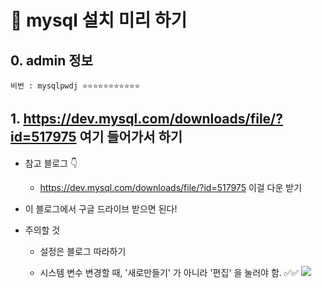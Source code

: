 # 🔷 mysql 설치 미리 하기 

## 0. admin 정보 

```
비번 : mysqlpwdj ⭐⭐⭐⭐⭐⭐⭐⭐⭐⭐⭐ 
```



## 1. https://dev.mysql.com/downloads/file/?id=517975 여기 들어가서 하기 

- 참고 블로그 👇 
    - https://dev.mysql.com/downloads/file/?id=517975 이걸 다운 받기 


- 이 블로그에서 구글 드라이브 받으면 된다! 


- 주의할 것 
    - 설정은 블로그 따라하기 

    - 시스템 변수 변경할 때, '새로만들기' 가 아니라 '편집' 을 눌러야 함. ✅✅ 
    ![](https://i.imgur.com/dVJYONn.png)


